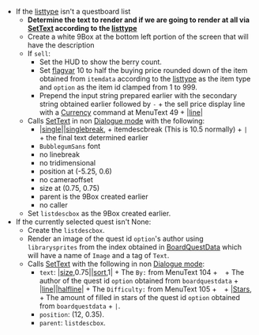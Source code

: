 * If the [listtype](../listtype.md) isn't a questboard list
  * **Determine the text to render and if we are going to render at all via [SetText](../../SetText/SetText.md) according to the [listtype](../listtype.md)**
  * Create a white 9Box at the bottom left portion of the screen that will have the description
  * If `sell`:
    * Set the HUD to show the berry count.
    * Set [flagvar](../../Flags%20arrays/flagvar.md) 10 to half the buying price rounded down of the item obtained from `itemdata` according to the [listtype](../listtype.md) as the item type and `option` as the item id clamped from 1 to 999.
    * Prepend the input string prepared earlier with the secondary string obtained earlier followed by `-` + the sell price display line with a [Currency](../../SetText/Commands/Individual%20commands/Currency.md) command at MenuText 49 + |[line](../../SetText/Commands/Individual%20commands/Line.md)\|
  * Calls [SetText](../../SetText/SetText.md) in non [Dialogue mode](../../SetText/Dialogue%20mode.md) with the following:
    * \|[single](../../SetText/Commands/Individual%20commands/Single.md)\||[singlebreak](../../SetText/Commands/Individual%20commands/Singlebreak.md), + itemdescbreak (This is 10.5 normally) + `|` + the final text determined earlier
    * `BubblegumSans` font
    * no linebreak
    * no tridimensional
    * position at (-5.25, 0.6)
    * no cameraoffset
    * size at (0.75, 0.75)
    * parent is the 9Box created earlier
    * no caller
  * Set `listdescbox` as the 9Box created earlier.
* If the currently selected quest isn't None:
  * Create the `listdescbox`.
  * Render an image of the quest id `option`'s author using `librarysprites` from the index obtained in [BoardQuestData](../../TextAsset%20Data/BoardQuests%20data.md#BoardQuests%20data) which will have a name of `Image` and a tag of `Text`.
  * Calls [SetText](../../SetText/SetText.md) with the following in non [Dialogue mode](../../SetText/Dialogue%20mode.md):
    * `text`: |[size](../../SetText/Commands/Individual%20commands/size.md),0.75||[sort](../../SetText/Commands/Individual%20commands/Sort.md),1| + The `By:` from MenuText 104 + ` ` + The author of the quest id `option` obtained from `boardquestdata` + |[line](../../SetText/Commands/Individual%20commands/Line.md)\||[halfline](../../SetText/Commands/Individual%20commands/Halfline.md)\| + The `Difficulty:` from MenuText 105 + ` ` + |[Stars](../../SetText/Commands/Individual%20commands/Stars.md), + The amount of filled in stars of the quest id `option` obtained from `boardquestdata` + `|`.
    * `position`: (12, 0.35).
    * `parent`: `listdescbox`.
